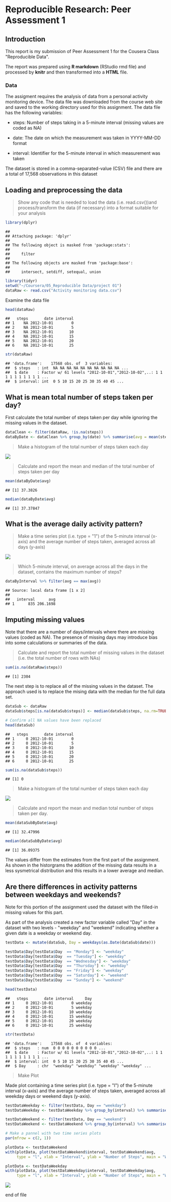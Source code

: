 # Reproducible Research: Peer Assessment 1
## Introduction
This report is my submission of Peer Assessment 1 for the Cousera Class "Reproducible Data".

The report was prepared using __R markdown__ (RStudio rmd file) and processed by __knitr__ and then transformed into a __HTML__ file.

### Data
The assigment requires the analysis of data from a personal activity monitoring device.  The data file was downloaded from the course web site and saved to the working directory used for this assignment.  The data file has the following variables:

* steps: Number of steps taking in a 5-minute interval (missing values are coded as NA)

* date: The date on which the measurement was taken in YYYY-MM-DD format

* interval: Identifier for the 5-minute interval in which measurement was taken

The dataset is stored in a comma-separated-value (CSV) file and there are a total of 17,568 observations in this dataset


## Loading and preprocessing the data
> Show any code that is needed to load the data (i.e. read.csv())and process/transform the data (if necessary) into a format suitable for your analysis


```r
library(dplyr)
```

```
## 
## Attaching package: 'dplyr'
## 
## The following object is masked from 'package:stats':
## 
##     filter
## 
## The following objects are masked from 'package:base':
## 
##     intersect, setdiff, setequal, union
```

```r
library(tidyr)
setwd("~/Coursera/05_Reproducible Data/project 01")
dataRaw <- read.csv("Activity monitoring data.csv")
```

Examine the data file


```r
head(dataRaw)
```

```
##   steps       date interval
## 1    NA 2012-10-01        0
## 2    NA 2012-10-01        5
## 3    NA 2012-10-01       10
## 4    NA 2012-10-01       15
## 5    NA 2012-10-01       20
## 6    NA 2012-10-01       25
```

```r
str(dataRaw)
```

```
## 'data.frame':	17568 obs. of  3 variables:
##  $ steps   : int  NA NA NA NA NA NA NA NA NA NA ...
##  $ date    : Factor w/ 61 levels "2012-10-01","2012-10-02",..: 1 1 1 1 1 1 1 1 1 1 ...
##  $ interval: int  0 5 10 15 20 25 30 35 40 45 ...
```

## What is mean total number of steps taken per day?

First calculate the total number of steps taken per day while ignoring the missing values in the dataset.


```r
dataClean <- filter(dataRaw, !is.na(steps))
dataByDate <- dataClean %>% group_by(date) %>% summarise(avg = mean(steps, na.rm = TRUE))
```

> Make a histogram of the total number of steps taken each day

![](PA1_template_files/figure-html/unnamed-chunk-4-1.png) 

> Calculate and report the mean and median of the total number of steps taken per day


```r
mean(dataByDate$avg)
```

```
## [1] 37.3826
```

```r
median(dataByDate$avg)
```

```
## [1] 37.37847
```

## What is the average daily activity pattern?

> Make a time series plot (i.e. type = "1") of the 5-minute interval (x-axis) and the average number of steps taken, averaged across all days (y-axis)

![](PA1_template_files/figure-html/unnamed-chunk-6-1.png) 

> Which 5-minute interval, on average across all the days in the dataset, contains the maximum number of steps?


```r
dataByInterval %>% filter(avg == max(avg))
```

```
## Source: local data frame [1 x 2]
## 
##   interval      avg
## 1      835 206.1698
```

## Imputing missing values

Note that there are a number of days/intervals where there are missing values (coded as NA). The presence of missing days may introduce bias into some calculations or summaries of the data.

> Calculate and report the total number of missing values in the dataset (i.e. the total number of rows with NAs)


```r
sum(is.na(dataRaw$steps))
```

```
## [1] 2304
```

The next step is to replace all of the missing values in the dataset. The approach used is to replace the mising data with the median for the full data set.


```r
dataSub <- dataRaw
dataSub$steps[is.na(dataSub$steps)] <- median(dataSub$steps, na.rm=TRUE)

# Confirm all NA values have been replaced
head(dataSub)
```

```
##   steps       date interval
## 1     0 2012-10-01        0
## 2     0 2012-10-01        5
## 3     0 2012-10-01       10
## 4     0 2012-10-01       15
## 5     0 2012-10-01       20
## 6     0 2012-10-01       25
```

```r
sum(is.na(dataSub$steps))
```

```
## [1] 0
```

> Make a histogram of the total number of steps taken each day 

![](PA1_template_files/figure-html/unnamed-chunk-10-1.png) 

> Calculate and report the mean and median total number of steps taken per day.


```r
mean(dataSubByDate$avg)
```

```
## [1] 32.47996
```

```r
median(dataSubByDate$avg)
```

```
## [1] 36.09375
```

The values differ from the estimates from the first part of the assignment.  As shown in the historgrams the addition of the missing data results in a less sysmetrical distribution and this results in a lower average and median.

## Are there differences in activity patterns between weekdays and weekends?

Note for this portion of the assignment used the dataset with the filled-in missing values for this part.

As part of the analysis created a new factor variable called "Day" in the dataset with two levels - "weekday" and "weekend" indicating whether a given date is a weekday or weekend day.


```r
testData <- mutate(dataSub, Day = weekdays(as.Date(dataSub$date)))

testData$Day[testData$Day  == "Monday"] <- "weekday"
testData$Day[testData$Day  == "Tuesday"] <- "weekday"
testData$Day[testData$Day  == "Wednesday"] <- "weekday"
testData$Day[testData$Day  == "Thursday"] <- "weekday"
testData$Day[testData$Day  == "Friday"] <- "weekday"
testData$Day[testData$Day  == "Saturday"] <- "weekend"
testData$Day[testData$Day  == "Sunday"] <- "weekend"

head(testData)
```

```
##   steps       date interval     Day
## 1     0 2012-10-01        0 weekday
## 2     0 2012-10-01        5 weekday
## 3     0 2012-10-01       10 weekday
## 4     0 2012-10-01       15 weekday
## 5     0 2012-10-01       20 weekday
## 6     0 2012-10-01       25 weekday
```

```r
str(testData)
```

```
## 'data.frame':	17568 obs. of  4 variables:
##  $ steps   : num  0 0 0 0 0 0 0 0 0 0 ...
##  $ date    : Factor w/ 61 levels "2012-10-01","2012-10-02",..: 1 1 1 1 1 1 1 1 1 1 ...
##  $ interval: int  0 5 10 15 20 25 30 35 40 45 ...
##  $ Day     : chr  "weekday" "weekday" "weekday" "weekday" ...
```

> Make Plot

Made plot containing a time series plot (i.e. type = "l") of the 5-minute interval (x-axis) and the average number of steps taken, averaged across all weekday days or weekend days (y-axis).


```r
testDataWeekday <- filter(testData, Day == "weekday")
testDataWeekday <- testDataWeekday %>% group_by(interval) %>% summarise(avg =mean(steps, na.rm = TRUE))

testDataWeekend <- filter(testData, Day == "weekend")
testDataWeekend <- testDataWeekend %>% group_by(interval) %>% summarise(avg =mean(steps, na.rm = TRUE))

# Make a pannel with two time series plots
par(mfrow = c(2, 1))

plotData <- testDataWeekend
with(plotData, plot(testDataWeekend$interval, testDataWeekend$avg, 
     type = "l", xlab = "Interval", ylab = "Number of Steps", main = "Weekend data"))

plotData <- testDataWeekday
with(plotData, plot(testDataWeekday$interval, testDataWeekday$avg, 
     type = "l", xlab = "Interval", ylab = "Number of Steps", main = "Weekday data"))
```

![](PA1_template_files/figure-html/unnamed-chunk-13-1.png) 

end of file
